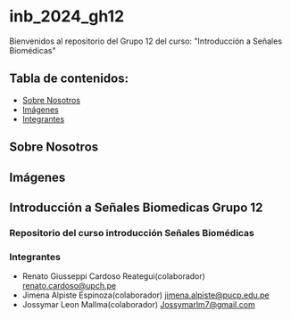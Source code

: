 # inb_2024_gh12

Bienvenidos al repositorio del Grupo 12 del curso: "Introducción a Señales Biomédicas"

## Tabla de contenidos:
- [Sobre Nosotros](#SobreNosotros)
- [Imágenes](#Imágenes)
- [Integrantes](#Integrantes)

## Sobre Nosotros

## Imágenes

## Introducción a Señales Biomedicas Grupo 12
### Repositorio del curso introducción Señales Biomédicas

### Integrantes
- Renato Giusseppi Cardoso Reategui(colaborador) renato.cardoso@upch.pe
- Jimena Alpiste Espinoza(colaborador) jimena.alpiste@pucp.edu.pe  
- Jossymar Leon Mallma(colaborador) Jossymarlm7@gmail.com
